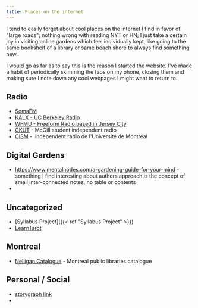 ```yaml
---
title: Places on the internet
---
```


I tend to easily forget about cool places on the internet I find in favor of "large roads"; nothing wrong with reading NYT or HN; I just take a certain joy in visiting online gardens which feel individually kept, like going to the same bookshelf of a library or same beach shore to always find something new.

I would go as far as to say this is the reason I started the website. I've made a habit of periodically skimming the tabs on my phone, closing them and making sure I note down any cool webpages I might want to return to. 
## Radio

- [SomaFM](https://somafm.com)
- [KALX - UC Berkeley Radio](https://www.kalx.berkeley.edu/)
- [WFMU - Freeform Radio based in Jersey City](https://wfmu.org/)
- [CKUT](https://ckut.ca/) - McGill student independent radio
- [CISM](https://cism893.ca/) -  independent radio de l'Université de Montréal

## Digital Gardens 

* https://www.mentalnodes.com/a-gardening-guide-for-your-mind - something I find interesting about authors approach is the concept of small inter-connected notes, no table or contents 
* 

## Uncategorized

- [Syllabus Project]({{< ref "Syllabus Project" >}})
- [LearnTarot](http://learntarot.com/)

## Montreal
* [Nelligan Catalogue](https://nelligandecouverte.ville.montreal.qc.ca/iii/encore/?lang=frc)  - Montreal public libraries catalogue

## Personal / Social
* [storygraph link](https://app.thestorygraph.com/profile/pacificsnail)
* 
